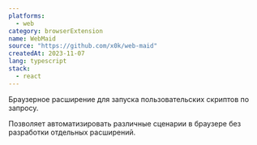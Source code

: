 ```yaml
---
platforms:
  - web
category: browserExtension
name: WebMaid
source: "https://github.com/x0k/web-maid"
createdAt: 2023-11-07
lang: typescript
stack:
  - react
---
```

Браузерное расширение для запуска пользовательских скриптов по запросу.

Позволяет автоматизировать различные сценарии в браузере без разработки отдельных расширений.
